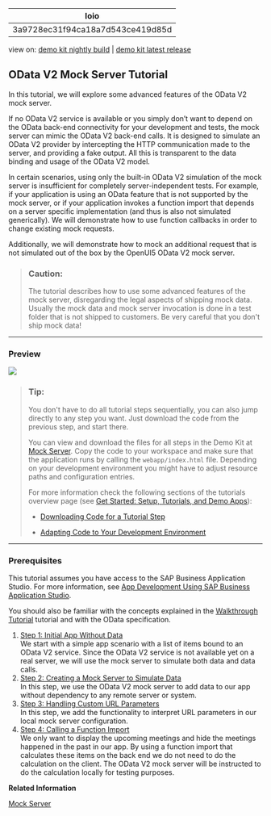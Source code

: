 <!-- loio3a9728ec31f94ca18a7d543ce419d85d -->

| loio |
| -----|
| 3a9728ec31f94ca18a7d543ce419d85d |

<div id="loio">

view on: [demo kit nightly build](https://sdk.openui5.org/nightly/#/topic/3a9728ec31f94ca18a7d543ce419d85d) | [demo kit latest release](https://sdk.openui5.org/topic/3a9728ec31f94ca18a7d543ce419d85d)</div>

## OData V2 Mock Server Tutorial

In this tutorial, we will explore some advanced features of the OData V2 mock server.

If no OData V2 service is available or you simply don’t want to depend on the OData back-end connectivity for your development and tests, the mock server can mimic the OData V2 back-end calls. It is designed to simulate an OData V2 provider by intercepting the HTTP communication made to the server, and providing a fake output. All this is transparent to the data binding and usage of the OData V2 model.

In certain scenarios, using only the built-in OData V2 simulation of the mock server is insufficient for completely server-independent tests. For example, if your application is using an OData feature that is not supported by the mock server, or if your application invokes a function import that depends on a server specific implementation \(and thus is also not simulated generically\). We will demonstrate how to use function callbacks in order to change existing mock requests.

Additionally, we will demonstrate how to mock an additional request that is not simulated out of the box by the OpenUI5 OData V2 mock server.

> ### Caution:  
> The tutorial describes how to use some advanced features of the mock server, disregarding the legal aspects of shipping mock data. Usually the mock data and mock server invocation is done in a test folder that is not shipped to customers. Be very careful that you don't ship mock data!

***

### Preview

 ![](images/loio55edd9fa2cc24f398a9373d6d497d3e4_HiRes.png) 

> ### Tip:  
> You don't have to do all tutorial steps sequentially, you can also jump directly to any step you want. Just download the code from the previous step, and start there.
> 
> You can view and download the files for all steps in the Demo Kit at [Mock Server](https://sdk.openui5.org/entity/sap.ui.core.tutorial.mockserver). Copy the code to your workspace and make sure that the application runs by calling the `webapp/index.html` file. Depending on your development environment you might have to adjust resource paths and configuration entries.
> 
> For more information check the following sections of the tutorials overview page \(see [Get Started: Setup, Tutorials, and Demo Apps](Get_Started_Setup_Tutorials_and_Demo_Apps_8b49fc1.md)\):
> 
> -   [Downloading Code for a Tutorial Step](Get_Started_Setup_Tutorials_and_Demo_Apps_8b49fc1.md#loio8b49fc198bf04b2d9800fc37fecbb218__tutorials_download)
> 
> -   [Adapting Code to Your Development Environment](Get_Started_Setup_Tutorials_and_Demo_Apps_8b49fc1.md#loio8b49fc198bf04b2d9800fc37fecbb218__tutorials_adaptation)

***

### Prerequisites

This tutorial assumes you have access to the SAP Business Application Studio. For more information, see [App Development Using SAP Business Application Studio](App_Development_Using_SAP_Business_Application_Studio_6bbad66.md).

You should also be familiar with the concepts explained in the [Walkthrough Tutorial](Walkthrough_Tutorial_3da5f4b.md) tutorial and with the OData specification.

1.  [Step 1: Initial App Without Data](Step_1_Initial_App_Without_Data_7a78f1b.md "We start with a simple app scenario with a list of items bound to an OData V2
		service. Since the OData V2 service is not available yet on a real server, we will use the
		mock server to simulate both data and data calls. ")  
We start with a simple app scenario with a list of items bound to an OData V2 service. Since the OData V2 service is not available yet on a real server, we will use the mock server to simulate both data and data calls.
2.  [Step 2: Creating a Mock Server to Simulate Data](Step_2_Creating_a_Mock_Server_to_Simulate_Data_50897de.md "In this step, we use the OData V2 mock server to add data to our app without
		dependency to any remote server or system.")  
In this step, we use the OData V2 mock server to add data to our app without dependency to any remote server or system.
3.  [Step 3: Handling Custom URL Parameters](Step_3_Handling_Custom_URL_Parameters_46c1ca4.md "In this step, we add the functionality to interpret URL parameters in our local mock
		server configuration.")  
In this step, we add the functionality to interpret URL parameters in our local mock server configuration.
4.  [Step 4: Calling a Function Import](Step_4_Calling_a_Function_Import_95e5b87.md "We only want to display the upcoming meetings and hide the meetings happened in the
		past in our app. By using a function import that calculates these items on the back end we
		do not need to do the calculation on the client. The OData V2 mock server will be instructed
		to do the calculation locally for testing purposes.")  
We only want to display the upcoming meetings and hide the meetings happened in the past in our app. By using a function import that calculates these items on the back end we do not need to do the calculation on the client. The OData V2 mock server will be instructed to do the calculation locally for testing purposes.

**Related Information**  


[Mock Server](Mock_Server_69d3cbd.md "A mock server mimics one or more back-end services. It is used to simplify integration testing and to decouple UI development from service development. By using a mock server you can develop and test the UI even if the service in the back end is incomplete or unstable.")

